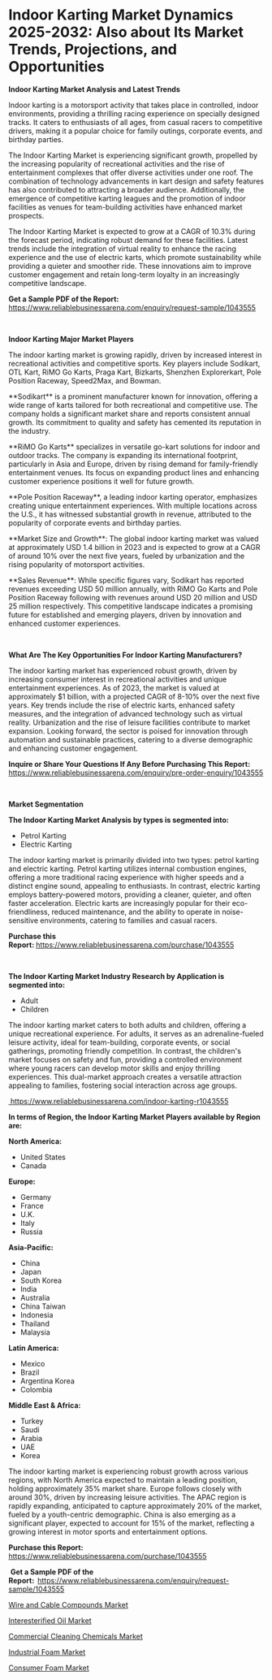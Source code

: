 <p><h1>Indoor Karting Market Dynamics 2025-2032: Also about Its Market Trends, Projections, and Opportunities</h1></p><p><strong>Indoor Karting Market Analysis and Latest Trends</strong></p>
<p><p>Indoor karting is a motorsport activity that takes place in controlled, indoor environments, providing a thrilling racing experience on specially designed tracks. It caters to enthusiasts of all ages, from casual racers to competitive drivers, making it a popular choice for family outings, corporate events, and birthday parties.</p><p>The Indoor Karting Market is experiencing significant growth, propelled by the increasing popularity of recreational activities and the rise of entertainment complexes that offer diverse activities under one roof. The combination of technology advancements in kart design and safety features has also contributed to attracting a broader audience. Additionally, the emergence of competitive karting leagues and the promotion of indoor facilities as venues for team-building activities have enhanced market prospects.</p><p>The Indoor Karting Market is expected to grow at a CAGR of 10.3% during the forecast period, indicating robust demand for these facilities. Latest trends include the integration of virtual reality to enhance the racing experience and the use of electric karts, which promote sustainability while providing a quieter and smoother ride. These innovations aim to improve customer engagement and retain long-term loyalty in an increasingly competitive landscape.</p></p>
<p><strong>Get a Sample PDF of the Report:&nbsp;</strong> <a href="https://www.reliablebusinessarena.com/enquiry/request-sample/1043555?utm_campaign=1871&utm_medium=2&utm_source=Github&utm_content=ia&utm_term=30012025&utm_id=indoor-karting">https://www.reliablebusinessarena.com/enquiry/request-sample/1043555</a></p>
<p>&nbsp;</p>
<p><strong>Indoor Karting Major Market Players</strong></p>
<p><p>The indoor karting market is growing rapidly, driven by increased interest in recreational activities and competitive sports. Key players include Sodikart, OTL Kart, RiMO Go Karts, Praga Kart, Bizkarts, Shenzhen Explorerkart, Pole Position Raceway, Speed2Max, and Bowman.</p><p>**Sodikart** is a prominent manufacturer known for innovation, offering a wide range of karts tailored for both recreational and competitive use. The company holds a significant market share and reports consistent annual growth. Its commitment to quality and safety has cemented its reputation in the industry.</p><p>**RiMO Go Karts** specializes in versatile go-kart solutions for indoor and outdoor tracks. The company is expanding its international footprint, particularly in Asia and Europe, driven by rising demand for family-friendly entertainment venues. Its focus on expanding product lines and enhancing customer experience positions it well for future growth.</p><p>**Pole Position Raceway**, a leading indoor karting operator, emphasizes creating unique entertainment experiences. With multiple locations across the U.S., it has witnessed substantial growth in revenue, attributed to the popularity of corporate events and birthday parties.</p><p>**Market Size and Growth**: The global indoor karting market was valued at approximately USD 1.4 billion in 2023 and is expected to grow at a CAGR of around 10% over the next five years, fueled by urbanization and the rising popularity of motorsport activities. </p><p>**Sales Revenue**: While specific figures vary, Sodikart has reported revenues exceeding USD 50 million annually, with RiMO Go Karts and Pole Position Raceway following with revenues around USD 20 million and USD 25 million respectively. This competitive landscape indicates a promising future for established and emerging players, driven by innovation and enhanced customer experiences.</p></p>
<p>&nbsp;</p>
<p><strong>What Are The Key Opportunities For Indoor Karting Manufacturers?</strong></p>
<p><p>The indoor karting market has experienced robust growth, driven by increasing consumer interest in recreational activities and unique entertainment experiences. As of 2023, the market is valued at approximately $1 billion, with a projected CAGR of 8-10% over the next five years. Key trends include the rise of electric karts, enhanced safety measures, and the integration of advanced technology such as virtual reality. Urbanization and the rise of leisure facilities contribute to market expansion. Looking forward, the sector is poised for innovation through automation and sustainable practices, catering to a diverse demographic and enhancing customer engagement.</p></p>
<p><strong>Inquire or Share Your Questions If Any Before Purchasing This Report:</strong> <a href="https://www.reliablebusinessarena.com/enquiry/pre-order-enquiry/1043555?utm_campaign=1871&utm_medium=2&utm_source=Github&utm_content=ia&utm_term=30012025&utm_id=indoor-karting">https://www.reliablebusinessarena.com/enquiry/pre-order-enquiry/1043555</a></p>
<p>&nbsp;</p>
<p><strong>Market Segmentation</strong></p>
<p><strong>The Indoor Karting Market Analysis by types is segmented into:</strong></p>
<p><ul><li>Petrol Karting</li><li>Electric Karting</li></ul></p>
<p><p>The indoor karting market is primarily divided into two types: petrol karting and electric karting. Petrol karting utilizes internal combustion engines, offering a more traditional racing experience with higher speeds and a distinct engine sound, appealing to enthusiasts. In contrast, electric karting employs battery-powered motors, providing a cleaner, quieter, and often faster acceleration. Electric karts are increasingly popular for their eco-friendliness, reduced maintenance, and the ability to operate in noise-sensitive environments, catering to families and casual racers.</p></p>
<p><strong>Purchase this Report:&nbsp;</strong><a href="https://www.reliablebusinessarena.com/purchase/1043555?utm_campaign=1871&utm_medium=2&utm_source=Github&utm_content=ia&utm_term=30012025&utm_id=indoor-karting">https://www.reliablebusinessarena.com/purchase/1043555</a></p>
<p>&nbsp;</p>
<p><strong>The Indoor Karting Market Industry Research by Application is segmented into:</strong></p>
<p><ul><li>Adult</li><li>Children</li></ul></p>
<p><p>The indoor karting market caters to both adults and children, offering a unique recreational experience. For adults, it serves as an adrenaline-fueled leisure activity, ideal for team-building, corporate events, or social gatherings, promoting friendly competition. In contrast, the children's market focuses on safety and fun, providing a controlled environment where young racers can develop motor skills and enjoy thrilling experiences. This dual-market approach creates a versatile attraction appealing to families, fostering social interaction across age groups.</p></p>
<p><a href="https://www.reliablebusinessarena.com/indoor-karting-r1043555?utm_campaign=1871&utm_medium=2&utm_source=Github&utm_content=ia&utm_term=30012025&utm_id=indoor-karting">&nbsp;https://www.reliablebusinessarena.com/indoor-karting-r1043555</a></p>
<p><strong>In terms of Region, the Indoor Karting Market Players available by Region are:</strong></p>
<p>
    <p> <strong> North America: </strong>
        <ul>
            <li>United States</li>
            <li>Canada</li>
        </ul>
        </p> 
    <p> <strong> Europe: </strong>
        <ul>
            <li>Germany</li>
            <li>France</li>
            <li>U.K.</li>
            <li>Italy</li>
            <li>Russia</li>
        </ul>
        </p> 
    <p> <strong> Asia-Pacific: </strong>
        <ul>
            <li>China</li>
            <li>Japan</li>
            <li>South Korea</li>
            <li>India</li>
            <li>Australia</li>
            <li>China Taiwan</li>
            <li>Indonesia</li>
            <li>Thailand</li>
            <li>Malaysia</li>
        </ul>
        </p> 
    <p> <strong> Latin America: </strong>
        <ul>
            <li>Mexico</li>
            <li>Brazil</li>
            <li>Argentina Korea</li>
            <li>Colombia</li>
        </ul>
        </p> 
    <p> <strong> Middle East & Africa: </strong>
        <ul>
            <li>Turkey</li>
            <li>Saudi</li>
            <li>Arabia</li>
            <li>UAE</li>
            <li>Korea</li>
        </ul>
    </p>
    </p>
<p><p>The indoor karting market is experiencing robust growth across various regions, with North America expected to maintain a leading position, holding approximately 35% market share. Europe follows closely with around 30%, driven by increasing leisure activities. The APAC region is rapidly expanding, anticipated to capture approximately 20% of the market, fueled by a youth-centric demographic. China is also emerging as a significant player, expected to account for 15% of the market, reflecting a growing interest in motor sports and entertainment options.</p></p>
<p><strong>Purchase this Report: </strong><a href="https://www.reliablebusinessarena.com/purchase/1043555?utm_campaign=1871&utm_medium=2&utm_source=Github&utm_content=ia&utm_term=30012025&utm_id=indoor-karting">https://www.reliablebusinessarena.com/purchase/1043555</a></p>
<p>&nbsp;<strong>Get a Sample PDF of the Report:&nbsp;&nbsp;</strong><a href="https://www.reliablebusinessarena.com/enquiry/request-sample/1043555?utm_campaign=1871&utm_medium=2&utm_source=Github&utm_content=ia&utm_term=30012025&utm_id=indoor-karting">https://www.reliablebusinessarena.com/enquiry/request-sample/1043555</a></p>
<p><strong></strong></p>
<p><p><a href="https://github.com/zupankocka/Market-Research-Report-List-1/blob/main/wire-and-cable-compounds-market.md?utm_campaign=1871&utm_medium=2&utm_source=Github&utm_content=ia&utm_term=30012025&utm_id=indoor-karting">Wire and Cable Compounds Market</a></p><p><a href="https://github.com/alberthagorsuch/Market-Research-Report-List-1/blob/main/interesterified-oil-market.md?utm_campaign=1871&utm_medium=2&utm_source=Github&utm_content=ia&utm_term=30012025&utm_id=indoor-karting">Interesterified Oil Market</a></p><p><a href="https://github.com/donnettaletizia/Market-Research-Report-List-1/blob/main/commercial-cleaning-chemicals-market.md?utm_campaign=1871&utm_medium=2&utm_source=Github&utm_content=ia&utm_term=30012025&utm_id=indoor-karting">Commercial Cleaning Chemicals Market</a></p><p><a href="https://github.com/boisetwa16/Market-Research-Report-List-1/blob/main/industrial-foam-market.md?utm_campaign=1871&utm_medium=2&utm_source=Github&utm_content=ia&utm_term=30012025&utm_id=indoor-karting">Industrial Foam Market</a></p><p><a href="https://github.com/bogganbillie6969/Market-Research-Report-List-1/blob/main/consumer-foam-market.md?utm_campaign=1871&utm_medium=2&utm_source=Github&utm_content=ia&utm_term=30012025&utm_id=indoor-karting">Consumer Foam Market</a></p></p>